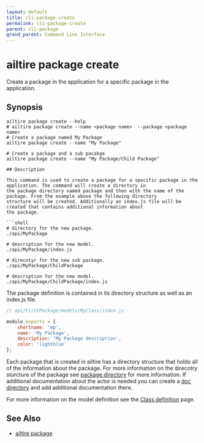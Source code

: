 ```yaml
---
layout: default 
title: cli-package-create 
permalink: cli-package-create 
parent: cli-package 
grand_parent: Command Line Interface
---
```


# ailtire package create

Create a package in the application for a specific package in the application.

## Synopsis

```shell
ailtire package create --help 
# ailtire package create --name <package name>  --package <package name>
# Create a package named My Package
ailtire package create --name "My Package" 

# Create a package and a sub pacakge
ailtire package create --name "My Package/Child Package"

## Description

This command is used to create a package for a specific package in the application. The command will create a directory in
the package directory named package and then with the name of the package. From the example above the following directory
structure will be created. Additionally an index.js file will be created that contains additional information about 
the package.

```shell
# directory for the new package.
./api/MyPackage

# description for the new model.
./api/MyPackage/index.js 

# direcotyr for the new sub package.
./api/MyPackage/ChildPackage

# description for the new model.
./api/MyPackage/ChildPackage/index.js 

```
The package definition is contained in its directory structure as well as an index.js file.

```javascript
// api/FirstPackage/models/MyClass/index.js

module.exports = {
    shortname: 'mp',
    name: 'My Package',
    description: 'My Package description',
    color: 'lightblue'
};
```

Each package that is created in ailtire has a directory structure that holds all of the information about the package.
For more information on the direcotry sturcture of the package see [package directory](package) for more information.
If additional documentation about the actor is needed you can create a [doc directory](documentation) and add additional
documentation there.

For more information on the model definition see the [Class definition](class-definition) page.

## See Also
* [ailtire package](cli-package)

